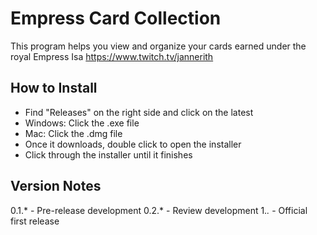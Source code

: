 # Empress Card Collection

This program helps you view and organize your cards earned under the royal Empress Isa
https://www.twitch.tv/jannerith

## How to Install

- Find "Releases" on the right side and click on the latest
- Windows: Click the .exe file
- Mac: Click the .dmg file
- Once it downloads, double click to open the installer
- Click through the installer until it finishes


## Version Notes
0.1.* - Pre-release development
0.2.* - Review development
1.*.* - Official first release
